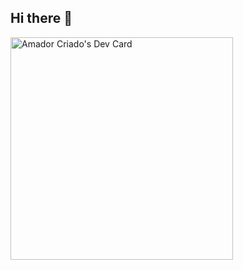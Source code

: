 ## Hi there 👋

<a href="https://app.daily.dev/ameithor"><img src="https://api.daily.dev/devcards/v2/27TSCMThTACH6I4nQSKRA.png?type=default&r=d6x" width="356" alt="Amador Criado's Dev Card"/></a>
<!--
**acriado-dev/acriado-dev** is a ✨ _special_ ✨ repository because its `README.md` (this file) appears on your GitHub profile.

Here are some ideas to get you started:

- 🔭 I’m currently working on ...
- 🌱 I’m currently learning ...
- 👯 I’m looking to collaborate on ...
- 🤔 I’m looking for help with ...
- 💬 Ask me about ...
- 📫 How to reach me: ...
- 😄 Pronouns: ...
- ⚡ Fun fact: ...
-->
